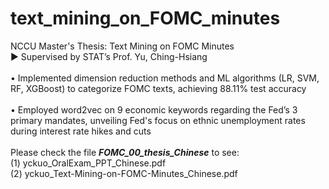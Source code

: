 # text_mining_on_FOMC_minutes
NCCU Master's Thesis: Text Mining on FOMC Minutes 
<br />
▶ Supervised by STAT’s Prof. Yu, Ching-Hsiang
<br /> <br />
   • Implemented dimension reduction methods and ML algorithms (LR, SVM, RF, XGBoost) to categorize FOMC texts, achieving 88.11% test accuracy
<br /><br />
   • Employed word2vec on 9 economic keywords regarding the Fed’s 3 primary mandates, unveiling Fed's focus on ethnic unemployment rates during interest rate hikes and cuts 
<br /> <br />
Please check the file ***FOMC_00_thesis_Chinese*** to see:
<br />
(1) yckuo_OralExam_PPT_Chinese.pdf
<br />
(2) yckuo_Text-Mining-on-FOMC-Minutes_Chinese.pdf
